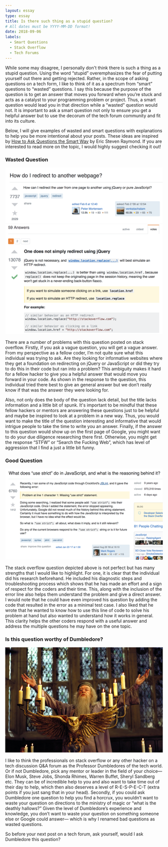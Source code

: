 ```yaml
---
layout: essay
type: essay
title: Is there such thing as a stupid question?
# All dates must be YYYY-MM-DD format!
date: 2018-09-06
labels:
  - Smart Questions
  - Stack Overflow
  - Tech Forums
---
```


While some may disagree, I personally don't think there is such a thing as a stupid question. Using the word “stupid” overemphasizes the fear of putting yourself out there and getting rejected. Rather, in the scope of asking questions on a tech form, I like to think of it as a spectrum from “smart” questions to “wasted” questions. I say this because the purpose of the question is to get an answer that moves you forward when you’re stuck and acts as a catalyst to your programming problem or project. Thus, a smart question would lead you in that direction while a “wasted” question would not. It is important to ask a smart question not only to ensure you get a helpful answer but to use the decorum of the tech forum community and fit into its culture. 

Below, I will give examples of wasted and smart questions with explanations to help you be more intentional about your posts. These ideas are  inspired by <a href="http://www.catb.org/esr/faqs/smart-questions.html">How to Ask Questions the Smart Way</a> by Eric Steven Raymond. If you are interested to read more on the topic, I would highly suggest checking it out!

### Wasted Question

<div class="ui large images center rounded">
  <img class="image" src="../images/bad_eg_question.png">
  <img class="image" src="../images/bad_eq_answer.png">
</div>

There are a number of problems with this question posted on stack overflow. Firstly, if you ask a vague question, you will get a vague answer. From my perspective as a fellow coder, I’m not quite sure what this individual was trying to ask. Are they looking for informative websites where they get a foundation on redirecting on jQuery or JavaScript or did they try to do this in their code but ran into a problem? This ambiguity makes it hard for a fellow hacker to give you a helpful answer that would move you forward in your code. As shown in the response to the question, this individual tried there best to give an general answer but we don’t really know if that was the answer they were looking for. 

Also, not only does the body of the question lack detail, but the title lacks information and a little bit of spunk. It's important to be mindful that these fellow hackers or mentors are answering these questions just to be helpful and maybe be inspired to look at a problem in a new way. Thus, you would want to make the title of the question interesting and informative that would intrigue people to take the time to write you an answer. Finally, if the answer to this question would show up on the first page of Google, you might want to do your due diligence researching there first. Otherwise, you might get the response “STFW” or “Search the Fucking Web”, which has level of aggression that I find a just a little bit funny. 

### Good Question

<div class="ui large images center rounded">
  <img class="image" src="../images/good_eg_question.png">  
</div>

The stack overflow question depicted above is not perfect but has many strengths that I would like to highlight. For one, it is clear that the individual did his research beforehand. He included his diagnostic steps and troubleshooting process which shows that he has made an effort and a sign of respect for the coders and their time. This, along with the inclusion of the error line also helps them understand the problem and give a direct answer. I would note that he could have even improved his question by adding the code that resulted in the error as a minimal test case. I also liked that he wrote that he wanted to know how to use this line of code to solve his problem at hand but also wanted to understand how it works in general. This clarity helps the other coders respond with a useful answer and address the multiple questions he may have on the one topic. 

### Is this question worthy of Dumbledore?


<div class="ui large images center rounded">
  <img class="image" src="../images/dumbledore.jpg">  
</div>


I like to think the professionals on stack overflow or any other hacker on a tech discussion Q&A forum as the Professor Dumbledores of the tech world. Or if not Dumbledore, pick any mentor or leader in the field of your choice— Elon Musk, Steve Jobs, Shonda Rhimes, Warren Buffet, Sheryl Sandberg etc. They can be of incredible help to you and also want to take time out of their day to help, which then also deserves a level of R-E-S-P-E-C-T (extra points if you just sang that in your head). Secondly, if you could ask Dumbledore one question to help you find a horcrux, you wouldn’t want to waste your question on directions to the ministry of magic or “what is the deathly hallows?” Given the level of Dumbledore’s experience and knowledge, you don’t want to waste your question on something someone else or Google could answer— which is why I renamed bad questions as wasted questions. 

So before your next post on a tech forum, ask yourself, would I ask Dumbledore this question?
